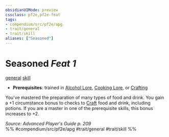 ```yaml
---
obsidianUIMode: preview
cssclass: pf2e,pf2e-feat
tags:
- compendium/src/pf2e/apg
- trait/general
- trait/skill
aliases: ["Seasoned"]
---
```

# Seasoned  *Feat 1*  
[general](general.md "General Feat Trait")  [skill](skill.md "Skill Feat Trait")  

- **Prerequisites**: trained in [Alcohol Lore](skills.md#Lore), [Cooking Lore](skills.md#Lore), or [Crafting](skills.md#Crafting)

You've mastered the preparation of many types of food and drink. You gain a +1 circumstance bonus to checks to [Craft](craft.md) food and drink, including potions. If you are a master in one of the prerequisite skills, this bonus increases to +2.

*Source: Advanced Player's Guide p. 209*  
%% #compendium/src/pf2e/apg #trait/general #trait/skill %%